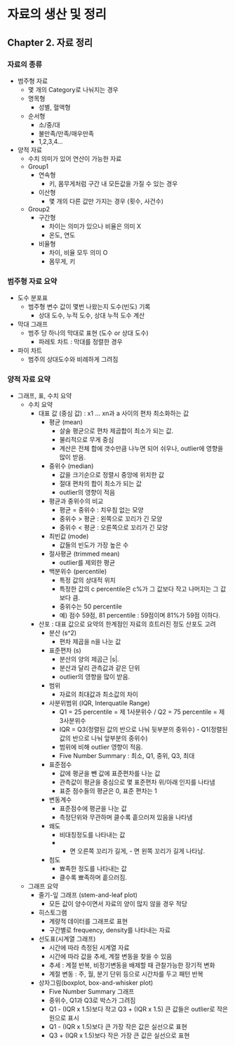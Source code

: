 # 자료의 생산 및 정리

## Chapter 2. 자료 정리

### 자료의 종류
* 범주형 자료 
    * 몇 개의 Category로 나눠지는 경우
    * 명목형
        * 성별, 혈액형
    * 순서형
        * 소/중/대
        * 불만족/만족/매우만족
        * 1,2,3,4...
* 양적 자료
    * 수치 의미가 있어 연산이 가능한 자료
    * Group1
        * 연속형
            * 키, 몸무게처럼 구간 내 모든값을 가질 수 있는 경우
        * 이산형
            * 몇 개의 다른 값만 가지는 경우 (횟수, 사건수)
    * Group2
        * 구간형
            * 차이는 의미가 있으나 비율은 의미 X
            * 온도, 연도
        * 비율형
            * 차이, 비율 모두 의미 O
            * 몸무게, 키
### 범주형 자료 요약
* 도수 분포표
    * 범주형 변수 값이 몇번 나왔는지 도수(빈도) 기록
        * 상대 도수, 누적 도수, 상대 누적 도수 계산
* 막대 그래프
    * 범주 당 하나의 막대로 표현 (도수 or 상대 도수)
        * 파레토 차트 : 막대를 정렬한 경우
* 파이 차트
    * 범주의 상대도수와 비례하게 그려짐
### 양적 자료 요약
* 그래프, 표, 수치 요약
    * 수치 요약
        * 대표 값 (중심 값) : x1 ... xn과 a 사이의 편차 최소화하는 값
            * 평균 (mean)
               * 살술 평균으로 편차 제곱합이 최소가 되는 값.
               * 물리적으로 무게 중심
               * 계산은 전체 합에 갯수만큼 나누면 되어 쉬우나, outlier에 영향을 많이 받음.
            * 중위수 (median)
               * 값을 크기순으로 정렬시 중앙에 위치한 값
               * 절대 편차의 합이 최소가 되는 값
               * outlier의 영향이 적음
            * 평균과 중위수의 비교
               * 평균 = 중위수 : 치우침 없는 모양
               * 중위수 > 평균 : 왼쪽으로 꼬리가 긴 모양
               * 중위수 < 평균 : 오른쪽으로 꼬리가 긴 모양
            * 최빈값 (mode)
               * 값들의 빈도가 가장 높은 수
            * 절사평균 (trimmed mean)
               * outlier를 제외한 평균
            * 백분위수 (percentile)
               * 특정 값의 상대적 위치
               * 특정한 값의 c percentile은 c%가 그 값보다 작고 나머지는 그 값보다 큼.
               * 중위수는 50 percentile
               * 예) 점수 59점, 81 percentile : 59점이며 81%가 59점 이하다. 
        * 산포 : 대표 값으로 요약의 한계점인 자료의 흐트러진 정도 산포도 고려
            * 분산 (s^2)
               * 편차 제곱을 n을 나눈 값
            * 표준편차 (s)
               * 분산의 양의 제곱근 |s|.
               * 분산과 달리 관측값과 같은 단위
               * outlier의 영향을 많이 받음.
            * 범위
               * 자료의 최대값과 최소값의 차이
            * 사분위범위 (IQR, Interquatile Range)
               * Q1 = 25 percentile = 제 1사분위수 / Q2 = 75 percentile = 제 3사분위수
               * IQR = Q3(정렬된 값의 반으로 나눠 뒷부분의 중위수) - Q1(정렬된 값의 반으로 나눠 앞부분의 중위수)
               * 범위에 비해 outlier 영향이 적음.
               * Five Number Summary : 최소, Q1, 중위, Q3, 최대
            * 표준점수
               * 값에 평균을 뺀 값에 표준편차를 나눈 값
               * 관측값이 평균을 중심으로 몇 표준편차 위/아래 인지를 나타냄
               * 표준 점수들의 평균은 0, 표준 편차는 1
            * 변동계수
               * 표준점수에 평균을 나눈 값
               * 측정단위와 무관하며 클수록 흩으러져 있음을 나타냄
            * 왜도
               * 비대칭정도를 나타내는 값
               * + 면 오른쪽 꼬리가 길게, - 면 왼쪽 꼬리가 길게 나타남.
            * 첨도
               * 뾰족한 정도를 나타내는 값
               * 클수록 뾰족하며 흩으러짐.
   * 그래프 요약
      * 줄기-잎 그래프 (stem-and-leaf plot)
         * 모든 값이 양수이면서 자료의 양이 많지 않을 경우 적당  
      * 히스토그램
         * 계량적 데이터를 그래프로 표현
         * 구간별로 frequency, density를 나타내는 자료
      * 선도표(시계열 그래프)
         * 시간에 따라 측정된 시계열 자료
         * 시간에 따라 값을 추세, 계절 변동을 찾을 수 있음
         * 추세 : 계절 반복, 비정기변동을 배제할 때 관찰가능한 장기적 변화
         * 계절 변동 : 주, 월, 분기 단위 등으로 시간차를 두고 패턴 반복
      * 상자그림(boxplot, box-and-whisker plot)
         * Five Number Summary 그래프
         * 중위수, Q1과 Q3로 박스가 그려짐
         * Q1 - (IQR x 1.5)보다 작고 Q3 + (IQR x 1.5) 큰 값들은 outlier로 작은 원으로 표시
         * Q1 - (IQR x 1.5)보다 큰 가장 작은 값은 실선으로 표현
         * Q3 + (IQR x 1.5)보다 작은 가장 큰 값은 실선으로 표현
            
